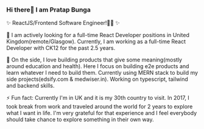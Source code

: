 ### Hi there👋 I am Pratap Bunga

✨ ReactJS/Frontend Software Engineer!👨‍💻 ✨

🔭 I am actively looking for a full-time React Developer positions in United Kingdom(remote/Glasgow). Currently, I am working as a full-time React Developer with CK12 for the past 2.5 years.

🌱 On the side, I love building products that give some meaning(mostly around education and health). Here I focus on building e2e products and learn whatever I need to build them. Currently using MERN stack to build my side projects(edsify.com & medwiser.in). Working on typescript, tailwind and backend skills.

⚡ Fun fact: Currently I'm in UK and it is my 30th country to visit. In 2017, I took break from work and traveled around the world for 2 years to explore what I want in life. I'm very grateful for that experience and I feel everybody should take chance to explore something in their own way.


<!--
**pratapbunga/pratapbunga** is a ✨ _special_ ✨ repository because its `README.md` (this file) appears on your GitHub profile.

Here are some ideas to get you started:

- 🔭 I’m currently working on ...
- 🌱 I’m currently learning ...
- 👯 I’m looking to collaborate on ...
- 🤔 I’m looking for help with ...
- 💬 Ask me about ...
- 📫 How to reach me: ...
- 😄 Pronouns: ...
- ⚡ Fun fact: ...
-->
